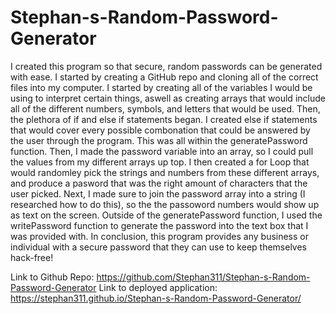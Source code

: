 # Stephan-s-Random-Password-Generator



I created this program so that secure, random passwords can be generated with ease. I started by creating a GitHub repo and cloning all of the correct files into my computer. I started by creating all of the variables I would be using to interpret certain things, aswell as creating arrays that would include all of the different numbers, symbols, and letters that would be used. Then, the plethora of if and else if statements began. I created else if statements that would cover every possible combonation that could be answered by the user through the program. This was all within the generatePassword function. Then, I made the password variable into an array, so I could pull the values from my different arrays up top. I then created a for Loop that would randomley pick the strings and numbers from these different arrays, and produce a pasword that was the right amount of characters that the user picked. Next, I made sure to join the password array into a string (I researched how to do this), so the the passoword numbers would show up as text on the screen. Outside of the generatePassword function, I used the writePassword function to generate the password into the text box that I was provided with. In conclusion, this program provides any business or individual with a secure password that they can use to keep themselves hack-free!

Link to Github Repo: https://github.com/Stephan311/Stephan-s-Random-Password-Generator
Link to deployed application: https://stephan311.github.io/Stephan-s-Random-Password-Generator/




